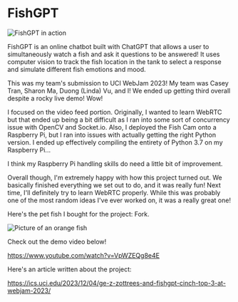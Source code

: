 # FishGPT

![FishGPT in action](/projects/web-development/fish-gpt/fish-gpt.gif)

FishGPT is an online chatbot built with ChatGPT that allows a user to simultaneously watch a fish and ask it questions to be answered! It uses computer vision to track the fish location in the tank to select a response and simulate different fish emotions and mood.

This was my team's submission to UCI WebJam 2023! My team was Casey Tran, Sharon Ma, Duong (Linda) Vu, and I! We ended up getting third overall despite a rocky live demo! Wow!

I focused on the video feed portion. Originally, I wanted to learn WebRTC but that ended up being a bit difficult as I ran into some sort of concurrency issue with OpenCV and Socket.io. Also, I deployed the Fish Cam onto a Raspberry Pi, but I ran into issues with actually getting the right Python version. I ended up effectively compiling the entirety of Python 3.7 on my Raspberry Pi...

I think my Raspberry Pi handling skills do need a little bit of improvement.

Overall though, I'm extremely happy with how this project turned out. We basically finished everything we set out to do, and it was really fun! Next time, I'll definitely try to learn WebRTC properly. While this was probably one of the most random ideas I've ever worked on, it was a really great one!

Here's the pet fish I bought for the project: Fork.

![Picture of an orange fish](/projects/web-development/fish-gpt/fork-the-fish.jpg)

Check out the demo video below!

https://www.youtube.com/watch?v=VpWZEQg8e4E

Here's an article written about the project:

https://ics.uci.edu/2023/12/04/ge-z-zottrees-and-fishgpt-cinch-top-3-at-webjam-2023/
